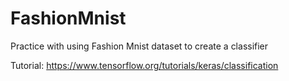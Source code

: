 # FashionMnist

Practice with using Fashion Mnist dataset to create a classifier

Tutorial: https://www.tensorflow.org/tutorials/keras/classification
